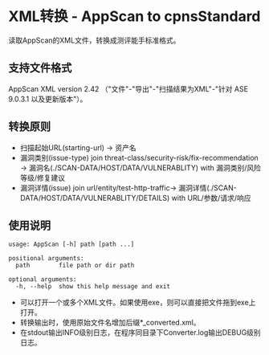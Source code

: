 # XML转换 - AppScan to cpnsStandard

读取AppScan的XML文件，转换成测评能手标准格式。

## 支持文件格式

AppScan XML version 2.42 （"文件"-"导出"-"扫描结果为XML"-"针对 ASE 9.0.3.1 以及更新版本"）。

## 转换原则

- 扫描起始URL(starting-url) -> 资产名
- 漏洞类别(issue-type) join threat-class/security-risk/fix-recommendation -> 漏洞名(./SCAN-DATA/HOST/DATA/VULNERABLITY) with 漏洞类别/风险等级/修复建议
- 漏洞详情(issue) join url/entity/test-http-traffic-> 漏洞详情(./SCAN-DATA/HOST/DATA/VULNERABLITY/DETAILS) with URL/参数/请求/响应

## 使用说明

``` 
usage: AppScan [-h] path [path ...]

positional arguments:
  path        file path or dir path

optional arguments:
  -h, --help  show this help message and exit
```

- 可以打开一个或多个XML文件。如果使用exe，则可以直接把文件拖到exe上打开。
- 转换输出时，使用原始文件名增加后缀*_converted.xml。
- 在stdout输出INFO级别日志，在程序同目录下Converter.log输出DEBUG级别日志。
